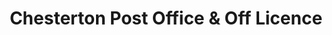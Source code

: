 ---
title: "Chesterton Post Office & Off Licence"
url: /cambridge/chesterton-post-office-und-off-licence/
shop: Lebensmittel
---